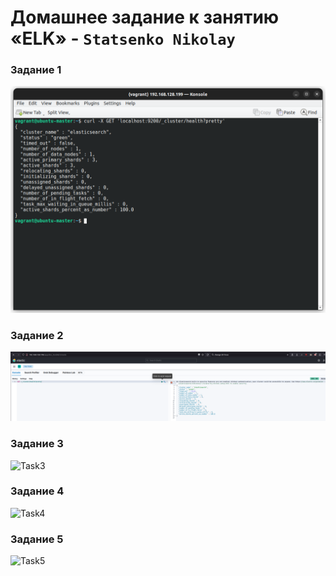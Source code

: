 # Домашнее задание к занятию «ELK» - `Statsenko Nikolay`

### Задание 1

![Task1](https://raw.githubusercontent.com/Pookson/sys-pattern-homework/main/img/11.3/elk_task1.png)

### Задание 2

![Task2](https://raw.githubusercontent.com/Pookson/sys-pattern-homework/main/img/11.3/elk_task2.png)

### Задание 3

![Task3]()

### Задание 4

![Task4]()

### Задание 5

![Task5]()
